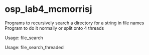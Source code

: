 # osp_lab4_mcmorrisj
Programs to recursively search a directory for a string in file names
Program to do it normally or split onto 4 threads

Usage: file_search <search term> <starting directory>
Usage: file_search_threaded <search term> <starting directory>
